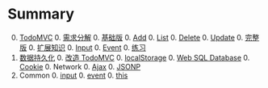 # Summary

<!--0. [Web Development](toolkit/README.md)
    0. [Building house](toolkit/building.md)
        0. [Structure: HTML](toolkit/html.md)
        0. [Decoration: CSS](toolkit/css.md)
        0. [Interaction: Javascript](toolkit/js.md)
    0. [toolkit](toolkit/toolkit.md)
    0. [Debug](toolkit/debug.md)-->
0. [TodoMVC](TodoMVC/README.md)
    0. [需求分解](TodoMVC/requirements.md)
    0. [基础版](TodoMVC/basic.md)
        0. [Add](TodoMVC/basic-add.md) 
        0. [List](TodoMVC/basic-list.md) 
        0. [Delete](TodoMVC/basic-delete.md) 
        0. [Update](TodoMVC/basic-update.md) 
    0. [完整版](TodoMVC/full.md)
    0. [扩展知识](TodoMVC/extension.md)
        0. [Input](common/input.md) 
        0. [Event](common/event.md)
    0. [练习](TodoMVC/exercise.md)
0. [数据持久化](data/index.md)
    0. [改造 TodoMVC](data/memory.md)
    0. [localStorage](data/localStorage.md)
    0. [Web SQL Database](data/db.md)
    0. [Cookie](data/cookie.md)
    0. Network
        0. [Ajax](data/ajax.md)
        0. [JSONP](data/jsonp.md)
0. Common
    0. [input](common/input.md) 
    0. [event](common/event.md) 
    0. [this](common/this.md)